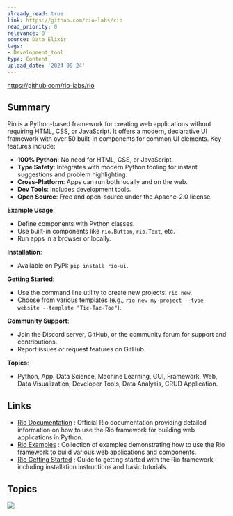 ```yaml
---
already_read: true
link: https://github.com/rio-labs/rio
read_priority: 0
relevance: 0
source: Data Elixir
tags:
- Development_tool
type: Content
upload_date: '2024-09-24'
---
```


https://github.com/rio-labs/rio
## Summary

Rio is a Python-based framework for creating web applications without requiring HTML, CSS, or JavaScript. It offers a modern, declarative UI framework with over 50 built-in components for common UI elements. Key features include:

- **100% Python**: No need for HTML, CSS, or JavaScript.
- **Type Safety**: Integrates with modern Python tooling for instant suggestions and problem highlighting.
- **Cross-Platform**: Apps can run both locally and on the web.
- **Dev Tools**: Includes development tools.
- **Open Source**: Free and open-source under the Apache-2.0 license.

**Example Usage**:
- Define components with Python classes.
- Use built-in components like `rio.Button`, `rio.Text`, etc.
- Run apps in a browser or locally.

**Installation**:
- Available on PyPI: `pip install rio-ui`.

**Getting Started**:
- Use the command line utility to create new projects: `rio new`.
- Choose from various templates (e.g., `rio new my-project --type website --template "Tic-Tac-Toe"`).

**Community Support**:
- Join the Discord server, GitHub, or the community forum for support and contributions.
- Report issues or request features on GitHub.

**Topics**:
- Python, App, Data Science, Machine Learning, GUI, Framework, Web, Data Visualization, Developer Tools, Data Analysis, CRUD Application.
## Links

- [Rio Documentation](https://rio.dev/docs?s=t9s) : Official Rio documentation providing detailed information on how to use the Rio framework for building web applications in Python.
- [Rio Examples](https://rio.dev/examples?s=g8r) : Collection of examples demonstrating how to use the Rio framework to build various web applications and components.
- [Rio Getting Started](https://rio.dev/get-started?s=pl1) : Guide to getting started with the Rio framework, including installation instructions and basic tutorials.

## Topics

![](topics/Library/Rio)